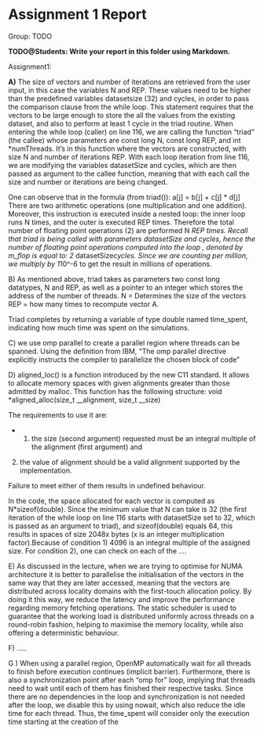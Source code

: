 # Assignment 1 Report
Group: TODO

**TODO@Students: Write your report in this folder using Markdown.**

Assignment1:

**A)**  The size  of vectors and number of iterations are retrieved from the user input, in this case the variables N and REP. These values need to be higher than the predefined variables datasetsize (32) and cycles, in order to pass the comparison clause from the while loop. This statement requires that the vectors to be large enough to store the all the values from the existing dataset, and also to perform at least 1 cycle in the triad routine. When entering the while loop (caller) on line 116, we are calling the function “triad” (the callee) whose parameters are const long N,  const long REP, and int *numThreads. It’s in this function where the vectors are constructed, with size N and number of iterations REP. With each loop iteration from line 116, we are modifying  the variables datasetSize and cycles, which are then passed as argument to the callee function, meaning that with each call the size and number or iterations are being changed. 

One can observe that in the formula (from triad()):
a[j] = b[j] + c[j] * d[j] 
There are two arithmetic operations (one multiplication	and one addition). Moreover, this instruction is executed inside a nested loop: the inner loop runs N times, and the outer is executed REP times. Therefore the total number of floating point operations  (2) are performed N *REP times. Recall that triad is being called with parameters datasetSize and cycles, hence the number of floating point operations computed into the loop , denoted by m_flop is equal to:
2* datasetSize*cycles. Since we are counting per million, we multiply by 1*10^-6 to get the result in millions of operations. 

B) As mentioned above, triad takes as parameters two const long datatypes, N and REP, as well as a pointer to an integer which stores the address of the number of threads. 
N = Determines the size of the vectors
REP = how many times to recompute vector A.



Triad completes by returning a variable of type double named time_spent, indicating how much time was spent on the simulations. 

C) we use omp parallel to create a parallel region where threads can be spanned. Using the definition from IBM, “The omp parallel directive explicitly instructs the compiler to parallelize the chosen block of code”

D) aligned_loc() is a function introduced by the new C11 standard. It allows to allocate memory spaces with given alignments greater than those admitted by malloc. This function has the following structure: void *aligned_alloc(size_t __alignment, size_t __size)

 
The requirements to use it are:
- 1) the size (second argument) requested must be an integral multiple of the alignment (first argument) and 
2) the value of alignment should be a valid alignment supported by the implementation.

 Failure to meet either of them results in undefined behaviour.

In the code, the space allocated for each vector is computed as N*sizeof(double). Since the minimum value that N can take is 32 (the first iteration of the while loop on line 116 starts with datasetSize set to 32, which is passed as an argument to triad), and sizeof(double) equals 64, this results in spaces of size 2048x bytes (x is an integer multiplication factor).Because of condition 1)  4096 is an integral multiple of the assigned size. For condition 2), one can check on each of the ….

E) As discussed in the lecture, when we are trying to optimise for NUMA architecture it is better to parallelise the initialisation of the vectors in the same way that they are later accessed, meaning that the vectors are distributed across locality domains with the first-touch allocation policy. By doing it this way, we reduce the latency and improve the performance regarding memory fetching operations. The static scheduler is used to guarantee that the working load is distributed uniformly across threads on a round-robin fashion, helping to maximise the memory locality, while also offering a deterministic behaviour. 

F) …..

G ) When using a parallel region, OpenMP automatically wait for all threads to finish before execution continues (implicit barrier). Furthermore, there is also a synchronization point after each “omp for” loop, implying that threads need to wait until each of them has finished their respective tasks. Since there are no dependencies in the loop and synchronization is not needed after the loop, we disable this by using nowait, which also reduce the idle time for each thread. Thus, the time_spent will consider only the execution time starting at the creation of the 
